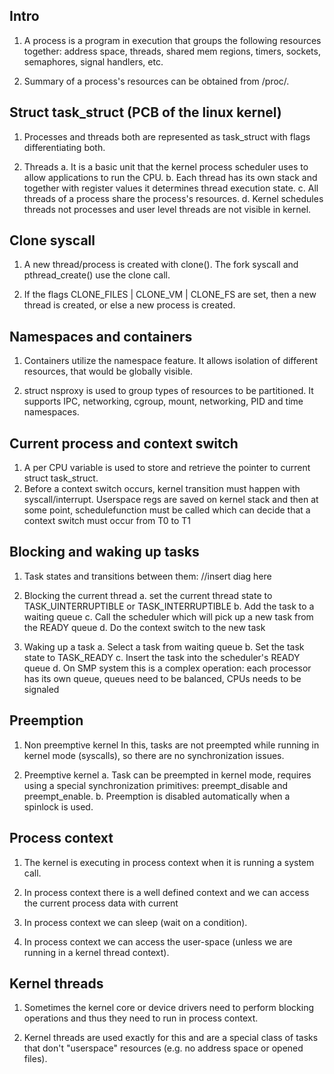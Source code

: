 ## Intro
1. A process is a program in execution that groups the following resources together: address space, threads, shared mem regions, timers, sockets, semaphores, signal handlers, etc. 

2. Summary of a process's resources can be obtained from /proc/<pid>.

## Struct task\_struct (PCB of the linux kernel)
1. Processes and threads both are represented as task\_struct with flags differentiating both.

2. Threads
	a. It is a basic unit that the kernel process scheduler uses to allow applications to run the CPU. 
	b. Each thread has its own stack and together with register values it determines thread execution state. 
	c. All threads of a process share the process's resources.
	d. Kernel schedules threads not processes and user level threads are not visible in kernel. 
	
## Clone syscall
1. A new thread/process is created with clone(). The fork syscall and pthread\_create() use the clone call.

2. If the flags CLONE\_FILES | CLONE\_VM | CLONE\_FS are set, then a new thread is created, or else a new process is created. 

## Namespaces and containers
1. Containers utilize the namespace feature. It allows isolation of different resources, that would be globally visible. 

2. struct nsproxy is used to group types of resources to be partitioned. It supports IPC, networking, cgroup, mount, networking, PID and time namespaces. 

## Current process and context switch
1. A per CPU variable is used to store and retrieve the pointer to current struct task\_struct.
2. Before a context switch occurs, kernel transition must happen with syscall/interrupt. Userspace regs are saved on kernel stack and then at some point, schedulefunction must be called which can decide that a context switch must occur from T0 to T1

## Blocking and waking up tasks
1. Task states and transitions between them:
//insert diag here

2. Blocking the current thread
	a. set the current thread state to TASK_UINTERRUPTIBLE or TASK_INTERRUPTIBLE
	b. Add the task to a waiting queue
	c. Call the scheduler which will pick up a new task from the READY queue
	d. Do the context switch to the new task

3. Waking up a task
	a. Select a task from waiting queue
	b. Set the task state to TASK_READY
	c. Insert the task into the scheduler's READY queue
	d. On SMP system this is a complex operation: each processor has its own queue, queues need to be balanced, CPUs needs to be signaled  

## Preemption	
1. Non preemptive kernel
In this, tasks are not preempted while running in kernel mode (syscalls), so there are no synchronization issues.

2. Preemptive kernel
	a. Task can be preempted in kernel mode, requires using a special synchronization primitives: preempt_disable and preempt_enable.
	b. Preemption is disabled automatically when a spinlock is used.
	
## Process context
1. The kernel is executing in process context when it is running a system call.

2. In process context there is a well defined context and we can access the current process data with current

3. In process context we can sleep (wait on a condition).

4. In process context we can access the user-space (unless we are running in a kernel thread context).

## Kernel threads
1. Sometimes the kernel core or device drivers need to perform blocking operations and thus they need to run in process context.

2. Kernel threads are used exactly for this and are a special class of tasks that don't "userspace" resources (e.g. no address space or opened files).


